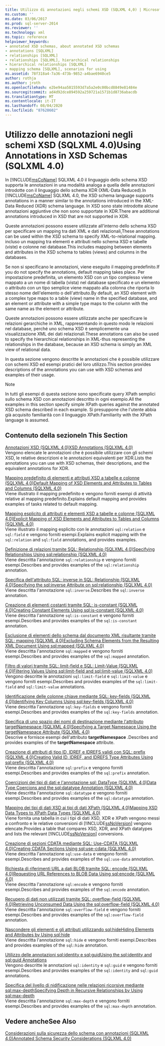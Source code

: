 ```yaml
---
title: Utilizzo di annotazioni negli schemi XSD (SQLXML 4,0) | Microsoft Docs
ms.custom: ''
ms.date: 03/06/2017
ms.prod: sql-server-2014
ms.reviewer: ''
ms.technology: xml
ms.topic: reference
helpviewer_keywords:
- annotated XSD schemas, about annotated XSD schemas
- annotations [SQLXML]
- relationships [SQLXML]
- relationships [SQLXML], hierarchical relationships
- hierarchical relationships [SQLXML]
- mapping schema [SQLXML], scenarios for using
ms.assetid: 78f318a4-7a36-473b-9852-a4bae6940ce5
author: rothja
ms.author: jroth
ms.openlocfilehash: e2be94aa5815593d7a5a2e0c00bcd8849e81484e
ms.sourcegitcommit: ad4d92dce894592a259721a1571b1d8736abacdb
ms.translationtype: MT
ms.contentlocale: it-IT
ms.lasthandoff: 08/04/2020
ms.locfileid: "87628602"
---
```

# <a name="using-annotations-in-xsd-schemas-sqlxml-40"></a><span data-ttu-id="94c53-102">Utilizzo delle annotazioni negli schemi XSD (SQLXML 4.0)</span><span class="sxs-lookup"><span data-stu-id="94c53-102">Using Annotations in XSD Schemas (SQLXML 4.0)</span></span>
  <span data-ttu-id="94c53-103">In [!INCLUDE[msCoName](../../includes/msconame-md.md)] SQLXML 4.0 il linguaggio dello schema XSD supporta le annotazioni in una modalità analoga a quella delle annotazioni introdotte con il linguaggio dello schema XDR (XML-Data Reduced).</span><span class="sxs-lookup"><span data-stu-id="94c53-103">In [!INCLUDE[msCoName](../../includes/msconame-md.md)] SQLXML 4.0, the XSD schema language supports annotations in a manner similar to the annotations introduced in the XML-Data Reduced (XDR) schema language.</span></span> <span data-ttu-id="94c53-104">In XSD sono state introdotte alcune annotazioni aggiuntive che non sono supportate in XDR.</span><span class="sxs-lookup"><span data-stu-id="94c53-104">There are additional annotations introduced in XSD that are not supported in XDR.</span></span>  
  
 <span data-ttu-id="94c53-105">Queste annotazioni possono essere utilizzate all'interno dello schema XSD per specificare un mapping tra dati XML e dati relazionali,</span><span class="sxs-lookup"><span data-stu-id="94c53-105">These annotations can be used within the XSD schema to specify XML-to-relational mapping.</span></span> <span data-ttu-id="94c53-106">incluso un mapping tra elementi e attributi nello schema XSD e tabelle (viste) e colonne nei database.</span><span class="sxs-lookup"><span data-stu-id="94c53-106">This includes mapping between elements and attributes in the XSD schema to tables (views) and columns in the databases.</span></span>  
  
 <span data-ttu-id="94c53-107">Se non si specificano le annotazioni, viene eseguito il mapping predefinito.</span><span class="sxs-lookup"><span data-stu-id="94c53-107">If you do not specify the annotations, default mapping takes place.</span></span> <span data-ttu-id="94c53-108">Per impostazione predefinita, un elemento XSD con un tipo complesso viene mappato a un nome di tabella (vista) nel database specificato e un elemento o attributo con un tipo semplice viene mappato alla colonna che riporta lo stesso nome dell'elemento o dell'attributo.</span><span class="sxs-lookup"><span data-stu-id="94c53-108">By default, an XSD element with a complex type maps to a table (view) name in the specified database, and an element or attribute with a simple type maps to the column with the same name as the element or attribute.</span></span>  
  
 <span data-ttu-id="94c53-109">Queste annotazioni possono essere utilizzate anche per specificare le relazioni gerarchiche in XML, rappresentando in questo modo le relazioni nel database, perché uno schema XSD è semplicemente una visualizzazione XML dei dati relazionali.</span><span class="sxs-lookup"><span data-stu-id="94c53-109">These annotations can also be used to specify the hierarchical relationships in XML-thus representing the relationships in the database, because an XSD schema is simply an XML view of relational data.</span></span>  
  
 <span data-ttu-id="94c53-110">In questa sezione vengono descritte le annotazioni che è possibile utilizzare con schemi XSD ed esempi pratici del loro utilizzo.</span><span class="sxs-lookup"><span data-stu-id="94c53-110">This section provides descriptions of the annotations you can use with XSD schemas and examples of their usage.</span></span>  
  
> [!NOTE]  
>  <span data-ttu-id="94c53-111">In tutti gli esempi di questa sezione sono specificate query XPath semplici sullo schema XSD con annotazioni descritto in ogni esempio.</span><span class="sxs-lookup"><span data-stu-id="94c53-111">All the examples in this section specify simple XPath queries against the annotated XSD schema described in each example.</span></span> <span data-ttu-id="94c53-112">Si presuppone che l'utente abbia già acquisito familiarità con il linguaggio XPath.</span><span class="sxs-lookup"><span data-stu-id="94c53-112">Familiarity with the XPath language is assumed.</span></span>  
  
## <a name="in-this-section"></a><span data-ttu-id="94c53-113">Contenuto della sezione</span><span class="sxs-lookup"><span data-stu-id="94c53-113">In This Section</span></span>  
 [<span data-ttu-id="94c53-114">Annotazioni XSD &#40;SQLXML 4,0&#41;</span><span class="sxs-lookup"><span data-stu-id="94c53-114">XSD Annotations &#40;SQLXML 4.0&#41;</span></span>](xsd-annotations-sqlxml-4-0.md)  
 <span data-ttu-id="94c53-115">Vengono elencate le annotazioni che è possibile utilizzare con gli schemi XSD, le relative descrizioni e le annotazioni equivalenti per XDR.</span><span class="sxs-lookup"><span data-stu-id="94c53-115">Lists the annotations you can use with XSD schemas, their descriptions, and the equivalent annotations for XDR.</span></span>  
  
 [<span data-ttu-id="94c53-116">Mapping predefinito di elementi e attributi XSD a tabelle e colonne &#40;SQLXML 4,0&#41;</span><span class="sxs-lookup"><span data-stu-id="94c53-116">Default Mapping of XSD Elements and Attributes to Tables and Columns &#40;SQLXML 4.0&#41;</span></span>](default-mapping-of-xsd-elements-and-attributes-to-tables-and-columns-sqlxml-4-0.md)  
 <span data-ttu-id="94c53-117">Viene illustrato il mapping predefinito e vengono forniti esempi di attività relative al mapping predefinito.</span><span class="sxs-lookup"><span data-stu-id="94c53-117">Explains default mapping and provides examples of tasks related to default mapping.</span></span>  
  
 [<span data-ttu-id="94c53-118">Mapping esplicito di attributi e elementi XSD a tabelle e colonne &#40;SQLXML 4,0&#41;</span><span class="sxs-lookup"><span data-stu-id="94c53-118">Explicit Mapping of XSD Elements and Attributes to Tables and Columns &#40;SQLXML 4.0&#41;</span></span>](explicit-mapping-xsd-elements-and-attributes-to-tables-and-columns.md)  
 <span data-ttu-id="94c53-119">Viene illustrato il mapping esplicito con le annotazioni `sql:relation` e `sql:field` e vengono forniti esempi.</span><span class="sxs-lookup"><span data-stu-id="94c53-119">Explains explicit mapping with the `sql:relation` and `sql:field` annotations, and provides examples.</span></span>  
  
 [<span data-ttu-id="94c53-120">Definizione di relazioni tramite SQL: Relationship &#40;SQLXML 4,0&#41;</span><span class="sxs-lookup"><span data-stu-id="94c53-120">Specifying Relationships Using sql:relationship &#40;SQLXML 4.0&#41;</span></span>](specifying-relationships-using-sql-relationship-sqlxml-4-0.md)  
 <span data-ttu-id="94c53-121">Viene descritta l'annotazione `sql:relationship` e vengono forniti esempi.</span><span class="sxs-lookup"><span data-stu-id="94c53-121">Describes and provides examples of the `sql:relationship` annotation.</span></span>  
  
 [<span data-ttu-id="94c53-122">Specifica dell'attributo SQL: inverse in SQL: Relationship &#40;SQLXML 4,0&#41;</span><span class="sxs-lookup"><span data-stu-id="94c53-122">Specifying the sql:inverse Attribute on sql:relationship &#40;SQLXML 4.0&#41;</span></span>](specifying-the-sql-inverse-attribute-on-sql-relationship-sqlxml-4-0.md)  
 <span data-ttu-id="94c53-123">Viene descritta l'annotazione `sql:inverse`.</span><span class="sxs-lookup"><span data-stu-id="94c53-123">Describes the `sql:inverse` annotation.</span></span>  
  
 [<span data-ttu-id="94c53-124">Creazione di elementi costanti tramite SQL: is-constant &#40;SQLXML 4,0&#41;</span><span class="sxs-lookup"><span data-stu-id="94c53-124">Creating Constant Elements Using sql:is-constant &#40;SQLXML 4.0&#41;</span></span>](creating-constant-elements-using-sql-is-constant-sqlxml-4-0.md)  
 <span data-ttu-id="94c53-125">Viene descritta l'annotazione `sql:is-constant` e vengono forniti esempi.</span><span class="sxs-lookup"><span data-stu-id="94c53-125">Describes and provides examples of the `sql:is-constant` annotation.</span></span>  
  
 [<span data-ttu-id="94c53-126">Esclusione di elementi dello schema dal documento XML risultante tramite SQL: mapping &#40;SQLXML 4,0&#41;</span><span class="sxs-lookup"><span data-stu-id="94c53-126">Excluding Schema Elements from the Resulting XML Document Using sql:mapped &#40;SQLXML 4.0&#41;</span></span>](excluding-schema-elements-from-the-xml-document-using-sql-mapped.md)  
 <span data-ttu-id="94c53-127">Viene descritta l'annotazione `sql:mapped` e vengono forniti esempi.</span><span class="sxs-lookup"><span data-stu-id="94c53-127">Describes and provides examples of the `sql:mapped` annotation.</span></span>  
  
 [<span data-ttu-id="94c53-128">Filtro di valori tramite SQL: limit-field e SQL: Limit-Value &#40;SQLXML 4,0&#41;</span><span class="sxs-lookup"><span data-stu-id="94c53-128">Filtering Values Using sql:limit-field and sql:limit-value &#40;SQLXML 4.0&#41;</span></span>](../sqlxml-annotated-xsd-schemas-xpath-queries/bulk-load-xml/annotation-interpretation-sql-limit-field-and-sql-limit-value.md)  
 <span data-ttu-id="94c53-129">Vengono descritte le annotazioni `sql:limit-field` e `sql:limit-value` e vengono forniti esempi.</span><span class="sxs-lookup"><span data-stu-id="94c53-129">Describes and provides examples of the `sql:limit-field` and `sql:limit-value` annotations.</span></span>  
  
 [<span data-ttu-id="94c53-130">Identificazione delle colonne chiave mediante SQL: key-fields &#40;SQLXML 4,0&#41;</span><span class="sxs-lookup"><span data-stu-id="94c53-130">Identifying Key Columns Using sql:key-fields &#40;SQLXML 4.0&#41;</span></span>](identifying-key-columns-using-sql-key-fields-sqlxml-4-0.md)  
 <span data-ttu-id="94c53-131">Viene descritta l'annotazione `sql:key-fields` e vengono forniti esempi.</span><span class="sxs-lookup"><span data-stu-id="94c53-131">Describes and provides examples of the `sql:key-fields` annotation.</span></span>  
  
 [<span data-ttu-id="94c53-132">Specifica di uno spazio dei nomi di destinazione mediante l'attributo targetNamespace &#40;SQLXML 4,0&#41;</span><span class="sxs-lookup"><span data-stu-id="94c53-132">Specifying a Target Namespace Using the targetNamespace Attribute &#40;SQLXML 4.0&#41;</span></span>](specifying-a-target-namespace-using-the-targetnamespace-attribute-sqlxml-4-0.md)  
 <span data-ttu-id="94c53-133">Descrive e fornisce esempi dell'attributo **targetNamespace** .</span><span class="sxs-lookup"><span data-stu-id="94c53-133">Describes and provides examples of the **targetNamespace** attribute.</span></span>  
  
 [<span data-ttu-id="94c53-134">Creazione di attributi di tipo ID, IDREF e IDREFS validi con SQL: prefix &#40;SQLXML 4,0&#41;</span><span class="sxs-lookup"><span data-stu-id="94c53-134">Creating Valid ID, IDREF, and IDREFS Type Attributes Using sql:prefix &#40;SQLXML 4.0&#41;</span></span>](creating-valid-id-idref-and-idrefs-type-attributes-using-sql-prefix-sqlxml-4-0.md)  
 <span data-ttu-id="94c53-135">Viene descritta l'annotazione `sql:prefix` e vengono forniti esempi.</span><span class="sxs-lookup"><span data-stu-id="94c53-135">Describes and provides examples of the `sql:prefix` annotation.</span></span>  
  
 [<span data-ttu-id="94c53-136">Coercizioni dei tipi di dati e l'annotazione sql: DataType &#40;SQLXML 4,0&#41;</span><span class="sxs-lookup"><span data-stu-id="94c53-136">Data Type Coercions and the sql:datatype Annotation &#40;SQLXML 4.0&#41;</span></span>](data-type-coercions-and-the-sql-datatype-annotation-sqlxml-4-0.md)  
 <span data-ttu-id="94c53-137">Viene descritta l'annotazione `sql:datatype` e vengono forniti esempi.</span><span class="sxs-lookup"><span data-stu-id="94c53-137">Describes and provides examples of the `sql:datatype` annotation.</span></span>  
  
 [<span data-ttu-id="94c53-138">Mapping dei tipi di dati XSD ai tipi di dati XPath &#40;SQLXML 4,0&#41;</span><span class="sxs-lookup"><span data-stu-id="94c53-138">Mapping XSD Data Types to XPath Data Types &#40;SQLXML 4.0&#41;</span></span>](../sqlxml-annotated-xsd-schemas-xpath-queries/xpath-data-types-sqlxml-4-0.md)  
 <span data-ttu-id="94c53-139">Viene fornita una tabella in cui i tipi di dati XSD, XDR e XPath vengono messi a confronto e le relative conversioni di [!INCLUDE[ssNoVersion](../../includes/ssnoversion-md.md)] vengono elencate.</span><span class="sxs-lookup"><span data-stu-id="94c53-139">Provides a table that compares XSD, XDR, and XPath datatypes and lists the relevant [!INCLUDE[ssNoVersion](../../includes/ssnoversion-md.md)] conversions.</span></span>  
  
 [<span data-ttu-id="94c53-140">Creazione di sezioni CDATA mediante SQL: Use-CDATA &#40;SQLXML 4,0&#41;</span><span class="sxs-lookup"><span data-stu-id="94c53-140">Creating CDATA Sections Using sql:use-cdata &#40;SQLXML 4.0&#41;</span></span>](creating-cdata-sections-using-sql-use-cdata-sqlxml-4-0.md)  
 <span data-ttu-id="94c53-141">Viene descritta l'annotazione `sql:use-data` e vengono forniti esempi.</span><span class="sxs-lookup"><span data-stu-id="94c53-141">Describes and provides examples of the `sql:use-data` annotation.</span></span>  
  
 [<span data-ttu-id="94c53-142">Richiesta di riferimenti URL a dati BLOB tramite SQL: encode &#40;SQLXML 4,0&#41;</span><span class="sxs-lookup"><span data-stu-id="94c53-142">Requesting URL References to BLOB Data Using sql:encode &#40;SQLXML 4.0&#41;</span></span>](requesting-url-references-to-blob-data-using-sql-encode-sqlxml-4-0.md)  
 <span data-ttu-id="94c53-143">Viene descritta l'annotazione `sql:encode` e vengono forniti esempi.</span><span class="sxs-lookup"><span data-stu-id="94c53-143">Describes and provides examples of the `sql:encode` annotation.</span></span>  
  
 [<span data-ttu-id="94c53-144">Recupero di dati non utilizzati tramite SQL: overflow-field &#40;SQLXML 4,0&#41;</span><span class="sxs-lookup"><span data-stu-id="94c53-144">Retrieving Unconsumed Data Using the sql:overflow-field &#40;SQLXML 4.0&#41;</span></span>](../sqlxml-annotated-xsd-schemas-xpath-queries/bulk-load-xml/annotation-interpretation-sql-overflow-field.md)  
 <span data-ttu-id="94c53-145">Viene descritta l'annotazione `sql:overflow-field` e vengono forniti esempi.</span><span class="sxs-lookup"><span data-stu-id="94c53-145">Describes and provides examples of the `sql:overflow-field` annotation.</span></span>  
  
 [<span data-ttu-id="94c53-146">Nascondere gli elementi e gli attributi utilizzando sql:hide</span><span class="sxs-lookup"><span data-stu-id="94c53-146">Hiding Elements and Attributes by Using sql:hide</span></span>](hiding-elements-and-attributes-by-using-sql-hide.md)  
 <span data-ttu-id="94c53-147">Viene descritta l'annotazione `sql:hide` e vengono forniti esempi.</span><span class="sxs-lookup"><span data-stu-id="94c53-147">Describes and provides examples of the `sql:hide` annotation.</span></span>  
  
 [<span data-ttu-id="94c53-148">Utilizzo delle annotazioni sql:identity e sql:guid</span><span class="sxs-lookup"><span data-stu-id="94c53-148">Using the sql:identity and sql:guid Annotations</span></span>](using-the-sql-identity-and-sql-guid-annotations.md)  
 <span data-ttu-id="94c53-149">Vengono descritte le annotazioni `sql:identity` e `sql:guid` e vengono forniti esempi.</span><span class="sxs-lookup"><span data-stu-id="94c53-149">Describes and provides examples of the `sql:identity` and `sql:guid` annotations.</span></span>  
  
 [<span data-ttu-id="94c53-150">Specifica del livello di nidificazione nelle relazioni ricorsive mediante sql:max-depth</span><span class="sxs-lookup"><span data-stu-id="94c53-150">Specifying Depth in Recursive Relationships by Using sql:max-depth</span></span>](specifying-depth-in-recursive-relationships-by-using-sql-max-depth.md)  
 <span data-ttu-id="94c53-151">Viene descritta l'annotazione `sql:max-depth` e vengono forniti esempi.</span><span class="sxs-lookup"><span data-stu-id="94c53-151">Describes and provides examples of the `sql:max-depth` annotation.</span></span>  
  
## <a name="see-also"></a><span data-ttu-id="94c53-152">Vedere anche</span><span class="sxs-lookup"><span data-stu-id="94c53-152">See Also</span></span>  
 [<span data-ttu-id="94c53-153">Considerazioni sulla sicurezza dello schema con annotazioni &#40;SQLXML 4,0&#41;</span><span class="sxs-lookup"><span data-stu-id="94c53-153">Annotated Schema Security Considerations &#40;SQLXML 4.0&#41;</span></span>](../sqlxml-annotated-xsd-schemas-xpath-queries/security/annotated-schema-security-considerations-sqlxml-4-0.md)  
  
  
